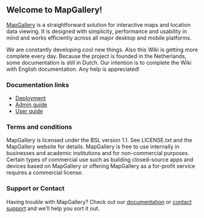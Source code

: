 ## Welcome to MapGallery!

[MapGallery](http://mapgallery.info) is a straightforward solution for interactive maps and location data viewing. It is designed with simplicity, performance and usability in mind and works efficiently across all major desktop and mobile platforms.

We are constantly developing cool new things. Also this Wiki is getting more complete every day. Because the project is founded in the Netherlands, some documentation is still in Dutch. Our intention is to complete the Wiki with English documentation. Any help is appreciated!

### Documentation links

- [Deployment](./deploy.md)
- [Admin guide](./admin.md)
- [User guide](./user.md)

### Terms and conditions

MapGallery is licensed under the BSL version 1.1. See LICENSE.txt and the MapGallery website for details. MapGallery is free to use internally in businesses and academic institutions and for non-commercial purposes. Certain types of commercial use such as building closed-source apps and devices based on MapGallery or offering MapGallery as a for-profit service requires a commercial license.

### Support or Contact

Having trouble with MapGallery? Check out our [documentation](https://mapgallery.github.io/docu/) or [contact support](mailto:info@mapgallery.info) and we’ll help you sort it out.
